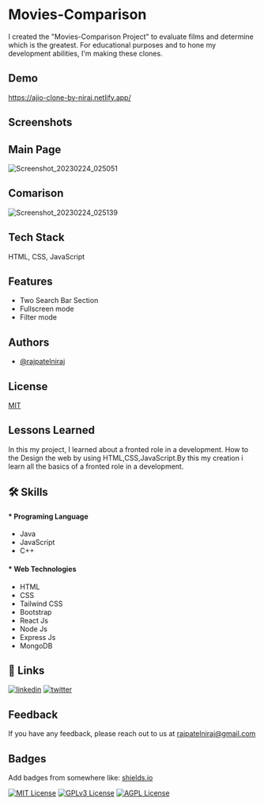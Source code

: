 
# Movies-Comparison

I created the "Movies-Comparison Project" to evaluate films and determine which is the greatest.
For educational purposes and to hone my development abilities, I'm making these clones.


## Demo
https://ajio-clone-by-niraj.netlify.app/


## Screenshots

## Main Page
![Screenshot_20230224_025051](https://user-images.githubusercontent.com/108226943/221143426-54a40426-1839-4f2a-96d0-fd3ade158b68.png)

## Comarison
![Screenshot_20230224_025139](https://user-images.githubusercontent.com/108226943/221143515-b905fe6d-7004-430a-8610-a311c69e0663.png)



## Tech Stack

HTML, CSS, JavaScript



## Features

- Two Search Bar Section
- Fullscreen mode
- Filter mode

## Authors

- [@rajpatelniraj](https://www.github.com/rajpatelniraj)


## License

[MIT](https://choosealicense.com/licenses/mit/)


## Lessons Learned

In this my project, I learned about a fronted role in a development. How to the Design the web by using HTML,CSS,JavaScript.By this my creation i learn all the basics of a fronted role in a development.

## 🛠 Skills
#### * Programing Language 
- Java
- JavaScript
- C++

#### * Web Technologies
- HTML
- CSS
- Tailwind CSS
- Bootstrap
- React Js
- Node Js
- Express Js
- MongoDB
## 🔗 Links

[![linkedin](https://img.shields.io/badge/linkedin-0A66C2?style=for-the-badge&logo=linkedin&logoColor=white)](https://www.linkedin.com/in/nirajkumarpatel/)
[![twitter](https://img.shields.io/badge/twitter-1DA1F2?style=for-the-badge&logo=twitter&logoColor=white)](https://twitter.com/RajPatelNiraj2)


## Feedback

If you have any feedback, please reach out to us at rajpatelniraj@gmail.com


## Badges

Add badges from somewhere like: [shields.io](https://shields.io/)

[![MIT License](https://img.shields.io/badge/License-MIT-green.svg)](https://choosealicense.com/licenses/mit/)
[![GPLv3 License](https://img.shields.io/badge/License-GPL%20v3-yellow.svg)](https://opensource.org/licenses/)
[![AGPL License](https://img.shields.io/badge/license-AGPL-blue.svg)](http://www.gnu.org/licenses/agpl-3.0)

